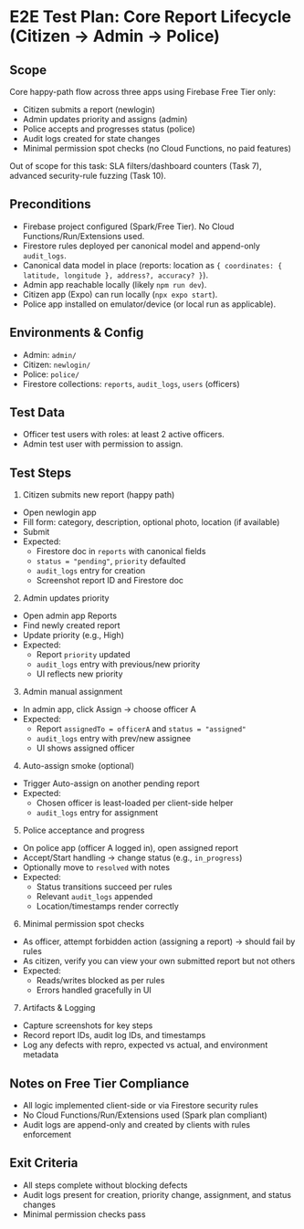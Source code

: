 # E2E Test Plan: Core Report Lifecycle (Citizen → Admin → Police)

## Scope
Core happy-path flow across three apps using Firebase Free Tier only:
- Citizen submits a report (newlogin)
- Admin updates priority and assigns (admin)
- Police accepts and progresses status (police)
- Audit logs created for state changes
- Minimal permission spot checks (no Cloud Functions, no paid features)

Out of scope for this task: SLA filters/dashboard counters (Task 7), advanced security-rule fuzzing (Task 10).

## Preconditions
- Firebase project configured (Spark/Free Tier). No Cloud Functions/Run/Extensions used.
- Firestore rules deployed per canonical model and append-only `audit_logs`.
- Canonical data model in place (reports: location as `{ coordinates: { latitude, longitude }, address?, accuracy? }`).
- Admin app reachable locally (likely `npm run dev`).
- Citizen app (Expo) can run locally (`npx expo start`).
- Police app installed on emulator/device (or local run as applicable).

## Environments & Config
- Admin: `admin/`
- Citizen: `newlogin/`
- Police: `police/`
- Firestore collections: `reports`, `audit_logs`, `users` (officers)

## Test Data
- Officer test users with roles: at least 2 active officers.
- Admin test user with permission to assign.

## Test Steps

1) Citizen submits new report (happy path)
- Open newlogin app
- Fill form: category, description, optional photo, location (if available)
- Submit
- Expected:
  - Firestore doc in `reports` with canonical fields
  - `status = "pending"`, `priority` defaulted
  - `audit_logs` entry for creation
  - Screenshot report ID and Firestore doc

2) Admin updates priority
- Open admin app Reports
- Find newly created report
- Update priority (e.g., High)
- Expected:
  - Report `priority` updated
  - `audit_logs` entry with previous/new priority
  - UI reflects new priority

3) Admin manual assignment
- In admin app, click Assign → choose officer A
- Expected:
  - Report `assignedTo = officerA` and `status = "assigned"`
  - `audit_logs` entry with prev/new assignee
  - UI shows assigned officer

4) Auto-assign smoke (optional)
- Trigger Auto-assign on another pending report
- Expected:
  - Chosen officer is least-loaded per client-side helper
  - `audit_logs` entry for assignment

5) Police acceptance and progress
- On police app (officer A logged in), open assigned report
- Accept/Start handling → change status (e.g., `in_progress`)
- Optionally move to `resolved` with notes
- Expected:
  - Status transitions succeed per rules
  - Relevant `audit_logs` appended
  - Location/timestamps render correctly

6) Minimal permission spot checks
- As officer, attempt forbidden action (assigning a report) → should fail by rules
- As citizen, verify you can view your own submitted report but not others
- Expected:
  - Reads/writes blocked as per rules
  - Errors handled gracefully in UI

7) Artifacts & Logging
- Capture screenshots for key steps
- Record report IDs, audit log IDs, and timestamps
- Log any defects with repro, expected vs actual, and environment metadata

## Notes on Free Tier Compliance
- All logic implemented client-side or via Firestore security rules
- No Cloud Functions/Run/Extensions used (Spark plan compliant)
- Audit logs are append-only and created by clients with rules enforcement

## Exit Criteria
- All steps complete without blocking defects
- Audit logs present for creation, priority change, assignment, and status changes
- Minimal permission checks pass
